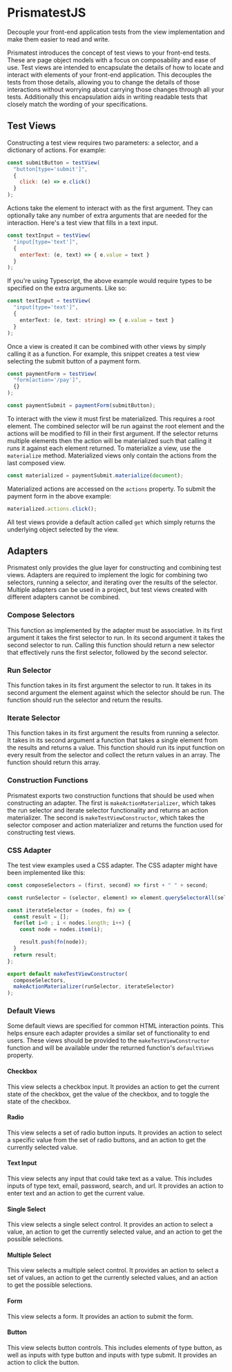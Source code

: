 # PrismatestJS

Decouple your front-end application tests from the view implementation and make
them easier to read and write.

Prismatest introduces the concept of test views to your front-end tests. These
are page object models with a focus on composability and ease of use. Test views
are intended to encapsulate the details of how to locate and interact with
elements of your front-end application. This decouples the tests from those
details, allowing you to change the details of those interactions without
worrying about carrying those changes through all your tests. Additionally this
encapsulation aids in writing readable tests that closely match the wording of
your specifications.

## Test Views

Constructing a test view requires two parameters: a selector, and a dictionary
of actions. For example:

```js
const submitButton = testView(
  "button[type='submit']",
  {
    click: (e) => e.click()
  }
);
```

Actions take the element to interact with as the first argument. They can
optionally take any number of extra arguments that are needed for the
interaction. Here's a test view that fills in a text input.

```js
const textInput = testView(
  "input[type='text']",
  {
    enterText: (e, text) => { e.value = text }
  }
);
```

If you're using Typescript, the above example would require types to be
specified on the extra arguments. Like so:

```typescript
const textInput = testView(
  "input[type='text']",
  {
    enterText: (e, text: string) => { e.value = text }
  }
);
```

Once a view is created it can be combined with other views by simply calling it
as a function. For example, this snippet creates a test view selecting the
submit button of a payment form.

```js
const paymentForm = testView(
  "form[action='/pay']",
  {}
);

const paymentSubmit = paymentForm(submitButton);
```

To interact with the view it must first be materialized. This requires a root
element. The combined selector will be run against the root element and the
actions will be modified to fill in their first argument. If the selector
returns multiple elements then the action will be materialized such that calling
it runs it against each element returned. To materialize a view, use the
`materialize` method. Materialized views only contain the actions from the last
composed view.

```js
const materialized = paymentSubmit.materialize(document);
```

Materialized actions are accessed on the `actions` property. To submit the
payment form in the above example:

```js
materialized.actions.click();
```

All test views provide a default action called `get` which simply returns the
underlying object selected by the view.

## Adapters

Prismatest only provides the glue layer for constructing and combining test
views. Adapters are required to implement the logic for combining two selectors,
running a selector, and iterating over the results of the selector. Multiple
adapters can be used in a project, but test views created with different
adapters cannot be combined.

### Compose Selectors

This function as implemented by the adapter must be associative. In its first
argument it takes the first selector to run. In its second argument it takes the
second selector to run. Calling this function should return a new selector that
effectively runs the first selector, followed by the second selector.

### Run Selector

This function takes in its first argument the selector to run. It takes in its
second argument the element against which the selector should be run. The
function should run the selector and return the results.

### Iterate Selector

This function takes in its first argument the results from running a selector.
It takes in its second argument a function that takes a single element from the
results and returns a value. This function should run its input function on
every result from the selector and collect the return values in an array. The
function should return this array.

### Construction Functions

Prismatest exports two construction functions that should be used when
constructing an adapter. The first is `makeActionMaterializer`, which takes the
run selector and iterate selector functionality and returns an action
materializer. The second is `makeTestViewConstructor`, which takes the selector
composer and action materializer and returns the function used for constructing
test views.

### CSS Adapter

The test view examples used a CSS adapter. The CSS adapter might have been
implemented like this:

```js
const composeSelectors = (first, second) => first + " " + second;

const runSelector = (selector, element) => element.querySelectorAll(selector);

const iterateSelector = (nodes, fn) => {
  const result = [];
  for(let i=0 ; i < nodes.length; i++) {
    const node = nodes.item(i);

    result.push(fn(node));
  }
  return result;
};

export default makeTestViewConstructor(
  composeSelectors,
  makeActionMaterializer(runSelector, iterateSelector)
);
```

### Default Views

Some default views are specified for common HTML interaction points. This helps
ensure each adapter provides a similar set of functionality to end users. These
views should be provided to the `makeTestViewConstructor` function and will be
available under the returned function's `defaultViews` property.

#### Checkbox

This view selects a checkbox input. It provides an action to get the current
state of the checkbox, get the value of the checkbox, and to toggle the state of
the checkbox.

#### Radio

This view selects a set of radio button inputs. It provides an action to select
a specific value from the set of radio buttons, and an action to get the
currently selected value.

#### Text Input

This view selects any input that could take text as a value. This includes
inputs of type text, email, password, search, and url. It provides an action to
enter text and an action to get the current value.

#### Single Select

This view selects a single select control. It provides an action to select a
value, an action to get the currently selected value, and an action to get the
possible selections.

#### Multiple Select

This view selects a multiple select control. It provides an action to select a
set of values, an action to get the currently selected values, and an action to
get the possible selections.

#### Form

This view selects a form. It provides an action to submit the form.

#### Button

This view selects button controls. This includes elements of type button, as
well as inputs with type button and inputs with type submit. It provides an
action to click the button.
